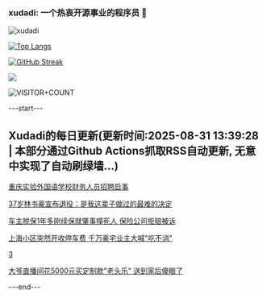 ### xudadi: 一个热衷开源事业的程序员 👋

![xudadi](https://github-readme-stats-git-masterorgs-github-readme-stats-team.vercel.app/api?username=xudadi)

[![Top Langs](https://github-readme-stats.vercel.app/api/top-langs/?username=xudadi)](https://github.com/anuraghazra/github-readme-stats)

[![GitHub Streak](https://streak-stats.demolab.com?user=xudadi&locale=zh_Hans)](https://git.io/streak-stats)

![](https://raw.githubusercontent.com/xudadi/xudadi/main/assets/github-contribution-grid-snake.svg)

![VISITOR+COUNT](https://komarev.com/ghpvc/?username=xudadi&label=VISITOR+COUNT)


---start---

## Xudadi的每日更新(更新时间:2025-08-31 13:39:28 | 本部分通过Github Actions抓取RSS自动更新, 无意中实现了自动刷绿墙...)

[重庆实验外国语学校财务人员招聘启事](https://www.gongkaoleida.com/article/2595583)

[37岁林书豪宣布退役：是我这辈子做过的最难的决定](https://m.163.com/news/article/K89CKAF50001899O.html)

[车主脱保1年多刚续保就肇事撞死人 保险公司拒赔被诉](https://m.163.com/news/article/K87DD4I30514R9OJ.html)

[上海小区突然开收停车费 千万豪宅业主大喊"吃不消"](https://m.163.com/news/article/K85MT5AN0514EGPO.html)

[3](https://m.163.com/touch/news/sub/domestic)

[大爷直播间花5000元买定制款"老头乐" 送到家后傻眼了](https://m.163.com/news/article/K85JBGRF05149FJ6.html)

---end---
